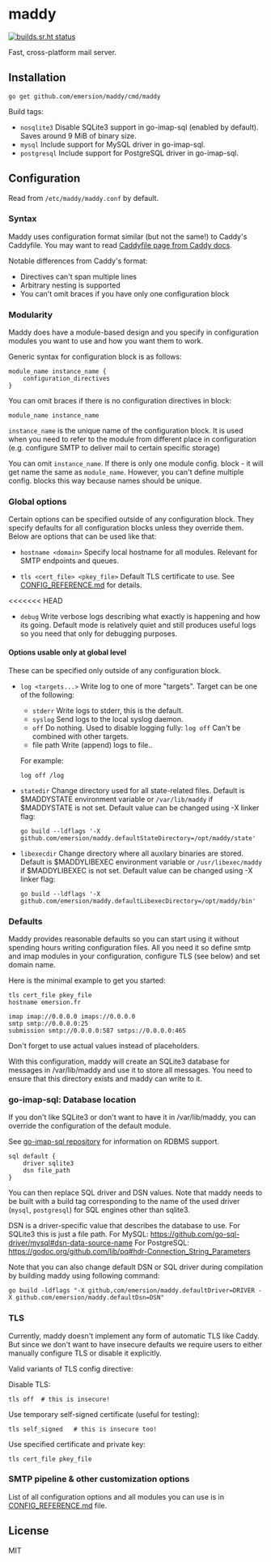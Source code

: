 # maddy

[![builds.sr.ht status](https://builds.sr.ht/~emersion/maddy.svg)](https://builds.sr.ht/~emersion/maddy?)

Fast, cross-platform mail server.

## Installation

```shell
go get github.com/emersion/maddy/cmd/maddy
```

Build tags:
* `nosqlite3`
  Disable SQLite3 support in go-imap-sql (enabled by default). Saves around 9
  MiB of binary size.
* `mysql`
  Include support for MySQL driver in go-imap-sql.
* `postgresql`
  Include support for PostgreSQL driver in go-imap-sql.

## Configuration

Read from `/etc/maddy/maddy.conf` by default.

### Syntax

Maddy uses configuration format similar (but not the same!) to Caddy's
Caddyfile.  You may want to read [Caddyfile page from Caddy docs](https://caddyserver.com/docs/caddyfile).

Notable differences from Caddy's format:
* Directives can't span multiple lines
* Arbitrary nesting is supported
* You can't omit braces if you have only one configuration block

### Modularity

Maddy does have a module-based design and you specify in configuration modules
you want to use and how you want them to work.

Generic syntax for configuration block is as follows:
```
module_name instance_name {
    configuration_directives
}
```
You can omit braces if there is no configuration directives in block:
```
module_name instance_name
```

`instance_name` is the unique name of the configuration block. It is used when
you need to refer to the module from different place in configuration (e.g.
configure SMTP to deliver mail to certain specific storage)

You can omit `instance_name`. If there is only one module config. block - it
will get name the same as `module_name`. However, you can't define multiple
config. blocks this way because names should be unique.

### Global options

Certain options can be specified outside of any configuration block. They
specify defaults for all configuration blocks unless they override them. Below
are options that can be used like that:

* `hostname <domain>`
  Specify local hostname for all modules. Relevant for SMTP endpoints and queues.

* `tls <cert_file> <pkey_file>`
  Default TLS certificate to use. See
  [CONFIG_REFERENCE.md](CONFIG_REFERENCE.md) for details.

<<<<<<< HEAD
* `debug`
  Write verbose logs describing what exactly is happening and how its going.
  Default mode is relatively quiet and still produces useful logs so
  you need that only for debugging purposes.

#### Options usable only at global level

These can be specified only outside of any configuration block.

* `log <targets...>`
  Write log to one of more "targets".
  Target can be one of the following:
  * `stderr`
    Write logs to stderr, this is the default.
  * `syslog`
    Send logs to the local syslog daemon.
  * `off`
    Do nothing. Used to disable logging fully: `log off`
    Can't be combined with other targets.
  * file path
    Write (append) logs to file..

  For example:
  ```
  log off /log
  ```

* `statedir`
  Change directory used for all state-related files.
  Default is $MADDYSTATE environment variable or `/var/lib/maddy` if $MADDYSTATE is not set.
  Default value can be changed using -X linker flag:
  ```
  go build --ldflags '-X github.com/emersion/maddy.defaultStateDirectory=/opt/maddy/state'
  ```

* `libexecdir`
  Change directory where all auxilary binaries are stored.
  Default is $MADDYLIBEXEC environment variable or `/usr/libexec/maddy` if $MADDYLIBEXEC is not set.
  Default value can be changed using -X linker flag:
  ```
  go build --ldflags '-X github.com/emersion/maddy.defaultLibexecDirectory=/opt/maddy/bin'
  ```

### Defaults

Maddy provides reasonable defaults so you can start using it without spending
hours writing configuration files. All you need it so define smtp and imap
modules in your configuration, configure TLS (see below) and set domain name.

Here is the minimal example to get you started:
```
tls cert_file pkey_file
hostname emersion.fr

imap imap://0.0.0.0 imaps://0.0.0.0
smtp smtp://0.0.0.0:25
submission smtp://0.0.0.0:587 smtps://0.0.0.0:465
```
Don't forget to use actual values instead of placeholders.

With this configuration, maddy will create an SQLite3 database for messages in
/var/lib/maddy and use it to store all messages. You need to ensure that this
directory exists and maddy can write to it.

### go-imap-sql: Database location

If you don't like SQLite3 or don't want to have it in /var/lib/maddy,
you can override the configuration of the default module.

See [go-imap-sql repository](https://github.com/foxcpp/go-imap-sql) for
information on RDBMS support.

```
sql default {
    driver sqlite3
    dsn file_path
}
```

You can then replace SQL driver and DSN values. Note that maddy needs to be
built with a build tag corresponding to the name of the used driver (`mysql`,
`postgresql`) for SQL engines other than sqlite3.

DSN is a driver-specific value that describes the database to use.
For SQLite3 this is just a file path.
For MySQL: https://github.com/go-sql-driver/mysql#dsn-data-source-name
For PostgreSQL: https://godoc.org/github.com/lib/pq#hdr-Connection_String_Parameters

Note that you can also change default DSN or SQL driver during compilation
by building maddy using following command:
```shell
go build -ldflags "-X github,com/emersion/maddy.defaultDriver=DRIVER -X github.com/emersion/maddy.defaultDsn=DSN"
```

### TLS

Currently, maddy doesn't implement any form of automatic TLS like Caddy. But
since we don't want to have insecure defaults we require users to either
manually configure TLS or disable it explicitly.

Valid variants of TLS config directive:

Disable TLS:
```
tls off  # this is insecure!
```

Use temporary self-signed certificate (useful for testing):
```
tls self_signed   # this is insecure too!
```

Use specified certificate and private key:
```
tls cert_file pkey_file
```

### SMTP pipeline & other customization options 

List of all configuration options and all modules you can use is in
[CONFIG_REFERENCE.md](CONFIG_REFERENCE.md) file.

## License

MIT
